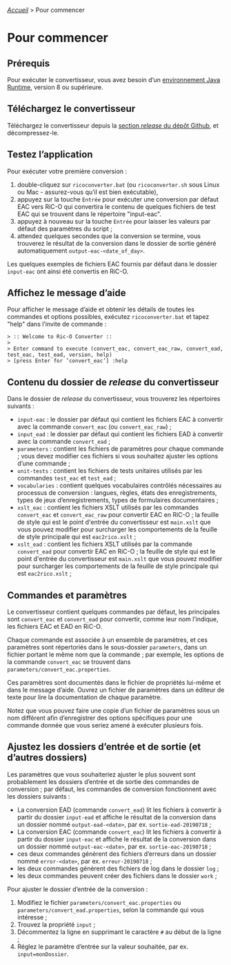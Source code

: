 [_Accueil_](index.md) > Pour commencer

# Pour commencer

## Prérequis

Pour exécuter le convertisseur, vous avez besoin d’un [environnement Java Runtime](https://www.java.com/fr/download/manual.jsp), version 8 ou supérieure.

## Téléchargez le convertisseur

Téléchargez le convertisseur depuis la [section *release* du dépôt Github](https://github.com/ArchivesNationalesFR/rico-converter/releases/latest), et décompressez-le.

## Testez l’application

Pour exécuter votre première conversion :

1. double-cliquez sur `ricoconverter.bat` (ou `ricoconverter.sh` sous Linux ou Mac - assurez-vous qu’il est bien exécutable),
2. appuyez sur la touche `Entrée` pour exécuter une conversion par défaut EAC vers RiC-O qui convertira le contenu de quelques fichiers de test EAC qui se trouvent dans le répertoire "input-eac".
3. appuyez à nouveau sur la touche `Entrée` pour laisser les valeurs par défaut des paramètres du script ;
4. attendez quelques secondes que la conversion se termine, vous trouverez le résultat de la conversion dans le dossier de sortie généré automatiquement `output-eac-<date_of_day>`.

Les quelques exemples de fichiers EAC fournis par défaut dans le dossier `input-eac` ont ainsi été convertis en RiC-O.

## Affichez le message d’aide

Pour afficher le message d’aide et obtenir les détails de toutes les commandes et options possibles, exécutez `ricoconverter.bat` et tapez "help" dans l’invite de  commande :


	> :: Welcome to Ric-O Converter ::
	>
	> Enter command to execute (convert_eac, convert_eac_raw, convert_ead, test_eac, test_ead, version, help)
	> [press Enter for ’convert_eac’] :help

## Contenu du dossier de *release* du convertisseur

Dans le dossier de *release* du convertisseur, vous trouverez les répertoires suivants :

   - `input-eac` : le dossier par défaut qui contient les fichiers EAC à convertir avec la commande `convert_eac` (ou `convert_eac_raw`) ;
   - `input_ead` : le dossier par défaut qui contient les fichiers EAD à convertir avec la commande `convert_ead` ;
   - `parameters` : contient les fichiers de paramètres pour chaque commande ; vous devez modifier ces fichiers si vous souhaitez ajuster les options d’une commande ;
   - `unit-tests` : contient les fichiers de tests unitaires utilisés par les commandes `test_eac` et `test_ead` ;
   - `vocabularies` : contient quelques vocabulaires contrôlés nécessaires au processus de conversion : langues, règles, états des enregistrements, types de jeux d’enregistrements, types de formulaires documentaires ;
   - `xslt_eac` : contient les fichiers XSLT utilisés par les commandes `convert_eac` et `convert_eac_raw` pour convertir EAC en RiC-O ; la feuille de style qui est le point d'entrée du convertisseur est `main.xslt` que vous pouvez modifier pour surcharger les comportements de la feuille de style principale qui est `eac2rico.xslt` ;
   - `xslt_ead` : contient les fichiers XSLT utilisés par la commande `convert_ead` pour convertir EAC en RiC-O ; la feuille de style qui est le point d'entrée du convertisseur est `main.xslt` que vous pouvez modifier pour surcharger les comportements de la feuille de style principale qui est `eac2rico.xslt` ;

## Commandes et paramètres

Le convertisseur contient quelques commandes par défaut, les principales sont `convert_eac` et `convert_ead` pour convertir, comme leur nom l’indique, les fichiers EAC et EAD en RiC-O.

Chaque commande est associée à un ensemble de paramètres, et ces paramètres sont répertoriés dans le sous-dossier `parameters`, dans un fichier portant le même nom que la commande ; par exemple, les options de la commande `convert_eac` se trouvent dans `parameters/convert_eac.properties`.

Ces paramètres sont documentés dans le fichier de propriétés lui-même et dans le message d’aide. Ouvrez un fichier de paramètres dans un éditeur de texte pour lire la documentation de chaque paramètre.

Notez que vous pouvez faire une copie d’un fichier de paramètres sous un nom différent afin d’enregistrer des options spécifiques pour une commande donnée que vous seriez amené à exécuter plusieurs fois.

## Ajustez les dossiers d’entrée et de sortie (et d’autres dossiers)

Les paramètres que vous souhaiteriez ajuster le plus souvent sont probablement les dossiers d’entrée et de sortie des commandes de conversion ; par défaut, les commandes de conversion fonctionnent avec les dossiers suivants :

   - La conversion EAD (commande `convert_ead`) lit les fichiers à convertir à partir du dossier `input-ead` et affiche le résultat de la conversion dans un dossier nommé `output-ead-<date>`, par ex. `sortie-ead-20190718` ;
   - La conversion EAC (commande `convert_eac`) lit les fichiers à convertir à partir du dossier `input-eac` et affiche le résultat de la conversion dans un dossier nommé `output-eac-<date>`, par ex. `sortie-eac-20190718` ;
   - ces deux commandes génèrent des fichiers d’erreurs dans un dossier nommé `error-<date>`, par ex. `erreur-20190718` ;
   - les deux commandes génèrent des fichiers de log dans le dossier `log` ;
   - les deux commandes peuvent créer des fichiers dans le dossier `work` ;

Pour ajuster le dossier d’entrée de la conversion :

   1. Modifiez le fichier `parameters/convert_eac.properties` ou `parameters/convert_ead.properties`, selon la commande qui vous intéresse ;
   2. Trouvez la propriété `input` ;
   3. Décommentez la ligne en supprimant le caractère `#` au début de la ligne ;
   4. Réglez le paramètre d’entrée sur la valeur souhaitée, par ex. `input=monDossier`.